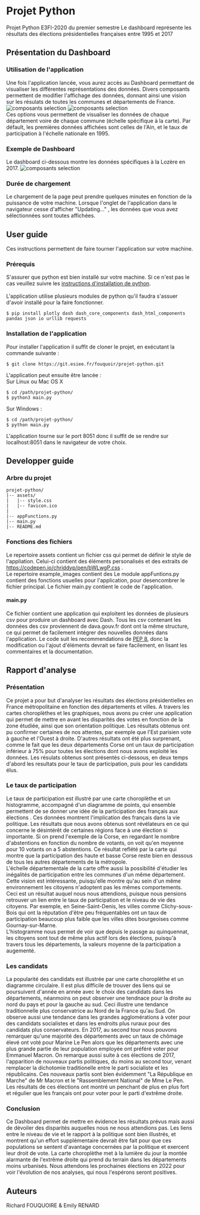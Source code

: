 # Projet Python
Projet Python E3FI-2020 du premier semestre
Le dashboard représente les résultats des élections présidentielles françaises entre 1995 et 2017
## Présentation du Dashboard
### Utilisation de l'application
Une fois l'application lancée, vous aurez accès au Dashboard permettant de visualiser les différentes représentations des données. Divers composants permettent de modifier l'affichage des données, donnant ainsi une vision sur les résulats de toutes les communes et départements de France. \
![composants selection](http://perso.esiee.fr/~fouquoir/E3/Python_Projet/example_images/composants_01.png) ![composants selection](http://perso.esiee.fr/~fouquoir/E3/Python_Projet/example_images/composants_02.png) \
Ces options vous permettent de visualiser les données de chaque département voire de chaque commune (échelle spécifique à la carte).
Par défault, les premières données affichées sont celles de l'Ain, et le taux de participation à l'échelle nationale en 1995.
### Exemple de Dashboard
Le dashboard ci-dessous montre les données spécifiques à la Lozère en 2017. 
![composants selection](http://perso.esiee.fr/~fouquoir/E3/Python_Projet/example_images/lozere.png)

### Durée de chargement
Le chargement de la page peut prendre quelques minutes en fonction de la puissance de votre machine. Lorsque l'onglet de l'application dans le navigateur cesse d'afficher "Updating..." , les données que vous avez sélectionnées sont toutes affichées. 

## User guide
Ces instructions permettent de faire tourner l'application sur votre machine.
### Prérequis
S'assurer que python est bien installé sur votre machine. Si ce n'est pas le cas veuillez suivre les [instructions d'installation de python](https://www.python.org/downloads/). \
\
L'application utilise plusieurs modules de python qu'il faudra s'assuer d'avoir installé pour la faire fonctionner.
```
$ pip install plotly dash dash_core_components dash_html_components pandas json io urllib requests
```
### Installation de l'application
Pour installer l'application il suffit de cloner le projet, en exécutant la commande suivante : 
````
$ git clone https://git.esiee.fr/fouquoir/projet-python.git
````

L'application peut ensuite être lancée : \
Sur Linux ou Mac OS X 
````
$ cd /path/projet-python/
$ python3 main.py
````
Sur Windows :
`````
$ cd /path/projet-python/
$ python main.py
`````
L'application tourne sur le port 8051 donc il suffit de se rendre sur localhost:8051 dans le navigateur de votre choix.

## Developper guide
### Arbre du projet 
````
projet-python/
|-- assets/
|   |-- style.css
|   |-- favicon.ico
|
|-- appFunctions.py
|-- main.py
|-- README.md
````
### Fonctions des fichiers
Le repertoire assets contient un fichier css qui permet de définir le style de l'appliation. Celui-ci contient des éléments personalisés et des extraits de https://codepen.io/chriddyp/pen/bWLwgP.css . \
Le repertoire example_images contient des 
Le module appFuntions.py contient des fonctions usuelles pour l'application, pour desencombrer le fichier principal.
Le fichier main.py contient le code de l'application. 
#### main.py
Ce fichier contient une application qui exploitent les données de plusieurs csv pour produire un dashboard avec Dash. Tous les csv contenant les données des csv proviennent de dava.gouv.fr dont ont la même structure, ce qui permet de facilement intégrer des nouvelles données dans l'application. 
Le code suit les recommendations de [PEP 8](https://pep8.org), donc la modification ou l'ajout d'éléments devrait se faire facilement, en lisant les commentaires et la documentation. 
## Rapport d'analyse
### Présentation
Ce projet a pour but d'analyser les résultats des élections présidentielles en France métropolitaine en fonction des départements et villes. A travers les cartes choroplèthes et les graphiques, nous avons pu créer une application qui permet de mettre en avant les disparités des votes en fonction de la zone étudiée, ainsi que son orientation politique. Les résultats obtenus ont pu confirmer certaines de nos attentes, par exemple que l'Est parisien vote à gauche et l'Ouest à droite. D'autres résultats ont été plus surprenant, comme le fait que les deux départements Corse ont un taux de participation inférieur à 75% pour toutes les élections dont nous avons exploité les données.
Les résulats obtenus sont présentés ci-dessous, en deux temps d'abord les resultats pour le taux de participation, puis pour les candidats élus.

### Le taux de participation
Le taux de participation est illustré par une carte choroplèthe et un histogramme, accompagné d'un diagramme de points, qui ensemble permettent de se donner une idée de la participation des français aux élections . Ces données montrent l'implication des français dans la vie politique. Les résultats que nous avons obtenus sont révélateurs en ce qui concerne le désintérêt de certaines régions face à une élection si importante. Si on prend l'exemple de la Corse, en regardant le nombre d'abstentions en fonction du nombre de votants, on voit qu'en moyenne pour 10 votants on a 5 abstentions. Ce résultat reflété par la carte qui montre que la participation des haute et basse Corse reste bien en dessous de tous les autres départements de la métropole. \
L'échelle départementale de la carte offre aussi la possibilité d'étudier les inégalités de participation entre les communes d'un même département. Cette vision est intéressante, puisqu'elle montre qu'au sein d'un même environnement les citoyens n'adoptent pas les mêmes comportements. Ceci est un résultat auquel nous nous attendions, puisque nous pensions retrouver un lien entre le taux de participation et le niveau de vie des citoyens. Par exemple, en Seine-Saint-Denis, les villes comme Clichy-sous-Bois qui ont la réputation d'être peu fréquentables ont un taux de participation beaucoup plus faible que les villes dites bourgeoises comme Gournay-sur-Marne. \
L'histogramme nous permet de voir que depuis le passge au quinquennat, les citoyens sont tout de même plus actif lors des élections, puisqu'à travers tous les départements, la valeurs moyenne de la participation a augementé.
### Les candidats 
La popularité des candidats est illustrée par une carte choroplèthe et un diagramme circulaire. Il est plus difficile de trouver des liens qui se poursuivent d'année en année avec le choix des candidats dans les départements, néanmoins on peut observer une tendnace pour la droite au nord du pays et pour la gauche au sud. Ceci illustre une tendance traditionnelle plus conservatrice au Nord de la France qu'au Sud. On observe aussi une tendance dans les grandes agglomérations à voter pour des candidats socialistes et dans les endroits plus ruraux pour des candidats plus conservateurs. En 2017, au second tour nous pouvons remarquer qu'une majorité des départements avec un taux de chômage élevé ont voté pour Marine Le Pen alors que les départements avec une plus grande partie de leur population employée ont préféré voter pour Emmanuel Macron. On remarque aussi suite à ces élections de 2017, l'apparition de nouveaux partis politiques, du moins au second tour, venant remplacer la dichotomie traditionelle entre le parti socialiste et les républicains. Ces nouveaux partis sont bien évidemment "La République en Marche" de Mr Macron et le "Rassemblement National" de Mme Le Pen. 
Les résultats de ces élections ont montré un penchant de plus en plus fort et régulier que les français ont pour voter pour le parti d'extrême droite.
### Conclusion
Ce Dashboard permet de mettre en évidence les résultats prévus mais aussi de dévoiler des disparités auquelles nous ne nous attendions pas. Les liens entre le niveau de vie et le rapport à la politique sont bien illustrés, et montrent qu'un effort supplémentaire devrait être fait pour que ces populations se sentent d'avantage concernées par la politique et exercent leur droit de vote. La carte choroplèthe met à la lumière du jour la montée alarmante de l'extrême droite qui prend du terrain dans les départements moins urbanisés. 
Nous attendons les prochaines élections en 2022 pour voir l'évolution de nos analyses, qui nous l'espérons seront positives. 



## Auteurs
Richard FOUQUOIRE &
Emily RENARD